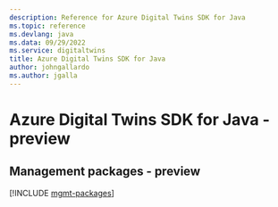 ```yaml
---
description: Reference for Azure Digital Twins SDK for Java
ms.topic: reference
ms.devlang: java
ms.data: 09/29/2022
ms.service: digitaltwins
title: Azure Digital Twins SDK for Java
author: johngallardo
ms.author: jgalla
---
```

# Azure Digital Twins SDK for Java - preview

## Management packages - preview
[!INCLUDE [mgmt-packages](digital-twins-mgmt-index.md)]